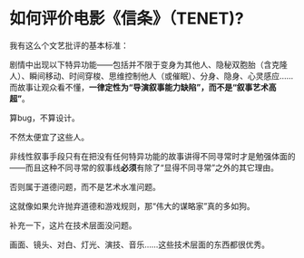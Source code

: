 # 如何评价电影《信条》（TENET)?

我有这么个文艺批评的基本标准：

剧情中出现以下特异功能——包括并不限于变身为其他人、隐秘双胞胎（含克隆人）、瞬间移动、时间穿梭、思维控制他人（或催眠）、分身、隐身、心灵感应……而故事让观众看不懂，**一律定性为“导演叙事能力缺陷”，而不是“叙事艺术高超”**。

算bug，不算设计。

不然太便宜了这些人。

非线性叙事手段只有在把没有任何特异功能的故事讲得不同寻常时才是勉强体面的——而且这种不同寻常的叙事线**必须**有除了“显得不同寻常”之外的其它理由。

否则属于道德问题，而不是艺术水准问题。

这就像如果允许抛弃道德和游戏规则，那“伟大的谋略家”真的多如狗。

补充一下，这片在技术层面没问题。

画面、镜头、对白、灯光、演技、音乐……这些技术层面的东西都很优秀。



